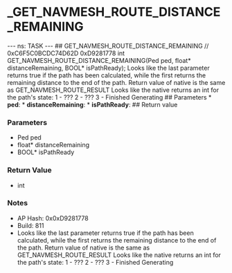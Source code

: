 # _GET_NAVMESH_ROUTE_DISTANCE_REMAINING

--- ns: TASK --- ## GET_NAVMESH_ROUTE_DISTANCE_REMAINING  // 0xC6F5C0BCDC74D62D 0xD9281778 int GET_NAVMESH_ROUTE_DISTANCE_REMAINING(Ped ped, float* distanceRemaining, BOOL* isPathReady);  Looks like the last parameter returns true if the path has been calculated, while the first returns the remaining distance to the end of the path. Return value of native is the same as GET_NAVMESH_ROUTE_RESULT Looks like the native returns an int for the path's state: 1 - ??? 2 - ??? 3 - Finished Generating  ## Parameters * **ped**: * **distanceRemaining**: * **isPathReady**:  ## Return value

### Parameters
* Ped ped
* float* distanceRemaining
* BOOL* isPathReady

### Return Value
* int

### Notes
* AP Hash: 0x0xD9281778
* Build: 811
* Looks like the last parameter returns true if the path has been calculated, while the first returns the remaining distance to the end of the path.
Return value of native is the same as GET_NAVMESH_ROUTE_RESULT
Looks like the native returns an int for the path's state:
1 - ???
2 - ???
3 - Finished Generating 

